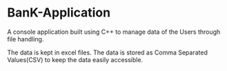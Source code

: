 # BanK-Application
A console application built using C++ to manage data of the Users through file handling.


The data is kept in excel files. The data is stored as Comma Separated Values(CSV) to keep the data easily accessible.
